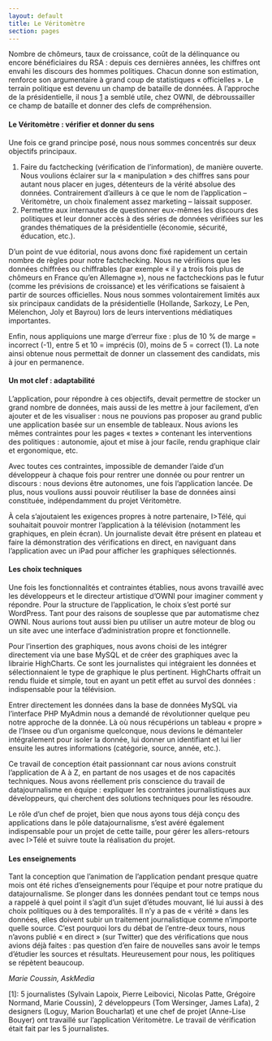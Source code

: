 ```yaml
---
layout: default
title: Le Véritomètre
section: pages
---
```


Nombre de chômeurs, taux de croissance, coût de la délinquance ou encore bénéficiaires du RSA : depuis ces dernières années, les chiffres ont envahi les discours des hommes politiques. Chacun donne son estimation, renforce son argumentaire à grand coup de statistiques « officielles ». Le terrain politique est devenu un champ de bataille de données. À l’approche de la présidentielle, il nous [1](#1) a semblé utile, chez OWNI, de débroussailler ce champ de bataille et donner des clefs de compréhension.

#### Le Véritomètre : vérifier et donner du sens

Une fois ce grand principe posé, nous nous sommes concentrés sur deux objectifs principaux.

1. Faire du factchecking (vérification de l’information), de manière ouverte. Nous voulions éclairer sur la « manipulation » des chiffres sans pour autant nous placer en juges, détenteurs de la vérité absolue des données. Contrairement d’ailleurs à ce que le nom de l’application – Véritomètre, un choix finalement assez marketing – laissait supposer.
1. Permettre aux internautes de questionner eux-mêmes les discours des politiques et leur donner accès à des séries de données vérifiées sur les grandes thématiques de la présidentielle (économie, sécurité, éducation, etc.).

D’un point de vue éditorial, nous avons donc fixé rapidement un certain nombre de règles pour notre factchecking. Nous ne vérifiions que les données chiffrées ou chiffrables (par exemple « il y a trois fois plus de chômeurs en France qu’en Allemagne »), nous ne factcheckions pas le futur (comme les prévisions de croissance) et les vérifications se faisaient à partir de sources officielles. Nous nous sommes volontairement limités aux six principaux candidats de la présidentielle (Hollande, Sarkozy, Le Pen, Mélenchon, Joly et Bayrou) lors de leurs interventions médiatiques importantes.

Enfin, nous appliquions une marge d’erreur fixe : plus de 10 % de marge = incorrect (-1), entre 5 et 10 = imprécis (0), moins de 5 = correct (1). La note ainsi obtenue nous permettait de donner un classement des candidats, mis à jour en permanence.

#### Un mot clef : adaptabilité

L’application, pour répondre à ces objectifs, devait permettre de stocker un grand nombre de données, mais aussi de les mettre à jour facilement, d’en ajouter et de les visualiser : nous ne pouvions pas proposer au grand public une application basée sur un ensemble de tableaux. Nous avions les mêmes contraintes pour les pages « textes » contenant les interventions des politiques : autonomie, ajout et mise à jour facile, rendu graphique clair et ergonomique, etc.

Avec toutes ces contraintes, impossible de demander l’aide d’un développeur à chaque fois pour rentrer une donnée ou pour rentrer un discours : nous devions être autonomes, une fois l’application lancée. De plus, nous voulions aussi pouvoir réutiliser la base de données ainsi constituée, indépendamment du projet Véritomètre.

À cela s’ajoutaient les exigences propres à notre partenaire, I>Télé, qui souhaitait pouvoir montrer l’application à la télévision (notamment les graphiques, en plein écran). Un journaliste devait être présent en plateau et faire la démonstration des vérifications en direct, en naviguant dans l’application avec un iPad pour afficher les graphiques sélectionnés.

#### Les choix techniques

Une fois les fonctionnalités et contraintes établies, nous avons travaillé avec les développeurs et le directeur artistique d’OWNI pour imaginer comment y répondre. Pour la structure de l’application, le choix s’est porté sur WordPress. Tant pour des raisons de souplesse que par automatisme chez OWNI. Nous aurions tout aussi bien pu utiliser un autre moteur de blog ou un site avec une interface d’administration propre et fonctionnelle.

Pour l’insertion des graphiques, nous avons choisi de les intégrer directement via une base MySQL et de créer des graphiques avec la librairie HighCharts. Ce sont les journalistes qui intégraient les données et sélectionnaient le type de graphique le plus pertinent. HighCharts offrait un rendu fluide et simple, tout en ayant un petit effet au survol des données : indispensable pour la télévision.

Entrer directement les données dans la base de données MySQL via l’interface PHP MyAdmin nous a demandé de révolutionner quelque peu notre approche de la donnée. Là où nous récupérions un tableau « propre » de l’Insee ou d’un organisme quelconque, nous devions le démanteler intégralement pour isoler la donnée, lui donner un identifiant et lui lier ensuite les autres informations (catégorie, source, année, etc.).

Ce travail de conception était passionnant car nous avions construit l’application de A à Z, en partant de nos usages et de nos capacités techniques. Nous avons réellement pris conscience du travail de datajournalisme en équipe : expliquer les contraintes journalistiques aux développeurs, qui cherchent des solutions techniques pour les résoudre.

Le rôle d’un chef de projet, bien que nous ayons tous déjà conçu des applications dans le pôle datajournalisme, s’est avéré également indispensable pour un projet de cette taille, pour gérer les allers-retours avec I>Télé et suivre toute la réalisation du projet.

#### Les enseignements

Tant la conception que l’animation de l’application pendant presque quatre mois ont été riches d’enseignements pour l’équipe et pour notre pratique du datajournalisme. Se plonger dans les données pendant tout ce temps nous a rappelé à quel point il s’agit d’un sujet d’études mouvant, lié lui aussi à des choix politiques ou à des temporalités. Il n’y a pas de « vérité » dans les données, elles doivent subir un traitement journalistique comme n’importe quelle source. C’est pourquoi lors du débat de l’entre-deux tours, nous n’avons publié « en direct » (sur Twitter) que des vérifications que nous avions déjà faites : pas question d’en faire de nouvelles sans avoir le temps d’étudier les sources et résultats. Heureusement pour nous, les politiques se répètent beaucoup.

_Marie Coussin, AskMedia_

<a id="1"></a>
[1]: 5 journalistes (Sylvain Lapoix, Pierre Leibovici, Nicolas Patte, Grégoire Normand, Marie Coussin), 2 développeurs (Tom Wersinger, James Lafa), 2 designers (Loguy, Marion Boucharlat) et une chef de projet (Anne-Lise Bouyer) ont travaillé sur l’application Véritomètre. Le travail de vérification était fait par les 5 journalistes.